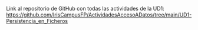 Link al repositorio de GitHub con todas las actividades de la UD1: https://github.com/IrisCampusFP/ActividadesAccesoADatos/tree/main/UD1-Persistencia_en_Ficheros

